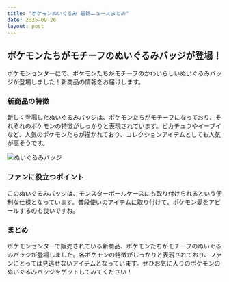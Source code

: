 ```yaml
---
title: "ポケモンぬいぐるみ 最新ニュースまとめ"
date: 2025-09-26
layout: post
---
```


## ポケモンたちがモチーフのぬいぐるみバッジが登場！

ポケモンセンターにて、ポケモンたちがモチーフのかわいらしいぬいぐるみバッジが登場しました！新商品の情報をお届けします。

### 新商品の特徴

新しく登場したぬいぐるみバッジは、ポケモンたちがモチーフになっており、それぞれのポケモンの特徴がしっかりと表現されています。ピカチュウやイーブイなど、人気のポケモンたちが描かれており、コレクションアイテムとしても人気が高そうです。

![ぬいぐるみバッジ](https://www.pokemon.co.jp/goods/2025/07/250725_to01.jpg)

### ファンに役立つポイント

このぬいぐるみバッジは、モンスターボールケースにも取り付けられるという便利な仕様となっています。普段使いのアイテムに取り付けて、ポケモン愛をアピールするのも良いですね。

### まとめ

ポケモンセンターで販売されている新商品、ポケモンたちがモチーフのぬいぐるみバッジが登場しました。各ポケモンの特徴がしっかりと表現されており、ファンにとっては見逃せないアイテムとなっています。ぜひお気に入りのポケモンのぬいぐるみバッジをゲットしてみてください！